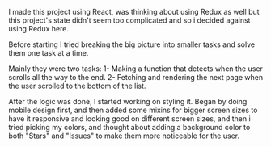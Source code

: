 I made this project using React, was thinking about using Redux as well but this project's state didn't seem too complicated
and so i decided against using Redux here.

Before starting I tried breaking the big picture into smaller tasks and solve them one task at a time.

Mainly they were two tasks:
1- Making a function that detects when the user scrolls all the way to the end.
2- Fetching and rendering the next page when the user scrolled to the bottom of the list.

After the logic was done, I started working on styling it. Began by doing mobile design first, and then
added some mixins for bigger screen sizes to have it responsive and looking good on different screen sizes,
and then i tried picking my colors, and thought about adding a background color to both "Stars" and "Issues"
to make them more noticeable for the user.
